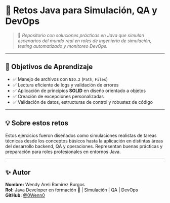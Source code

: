 <h1>🌟 Retos Java para Simulación, QA y DevOps</h1>

<blockquote>
  🚀 <em>Repositorio con soluciones prácticas en Java que simulan escenarios del mundo real en roles de ingeniería de simulación, testing automatizado y monitoreo DevOps.</em>
</blockquote>

<hr>

<h2>🎯 Objetivos de Aprendizaje</h2>

<ul>
  <li>✅ Manejo de archivos con <code>NIO.2</code> (<code>Path</code>, <code>Files</code>)</li>
  <li>✅ Lectura eficiente de logs y validación de errores</li>
  <li>✅ Aplicación de principios <strong>SOLID</strong> en diseño orientado a objetos</li>
  <li>✅ Creación de excepciones personalizadas</li>
  <li>✅ Validación de datos, estructuras de control y robustez de código</li>
</ul>

<hr>

<h2>💡 Sobre estos retos</h2>

<p>Estos ejercicios fueron diseñados como simulaciones realistas de tareas técnicas desde los conceptos básicos hasta la aplicación en distintas áreas del desarrollo backend, QA y operaciones. Representan buenas prácticas y preparación para roles profesionales en entornos Java.</p>

<hr>

<h2>✨ Autor</h2>

<p>
  <strong>Nombre:</strong> Wendy Areli Ramírez Burgos <br>
  <strong>Rol:</strong> Java Developer en formación 🚀 | Simulación | QA | DevOps <br>
  <strong>GitHub:</strong> <a href="https://github.com/0Wenn0">@0Wenn0</a>
</p>

